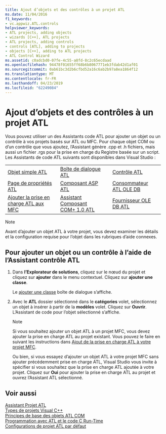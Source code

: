 ```yaml
---
title: Ajout d’objets et des contrôles à un projet ATL
ms.date: 11/04/2016
f1_keywords:
- vc.appwiz.ATL.controls
helpviewer_keywords:
- ATL projects, adding objects
- wizards [C++], ATL projects
- ATL projects, adding controls
- controls [ATL], adding to projects
- objects [C++], adding to ATL projects
- ATL Control Wizard
ms.assetid: c0adcbd0-07fe-4c55-a8fd-8c2c65ecdaad
ms.openlocfilehash: 94478f01655ff68b6b8067771eb3fdab42d1af01
ms.sourcegitcommit: 0ab61bc3d2b6cfbd52a16c6ab2b97a8ea1864f12
ms.translationtype: MT
ms.contentlocale: fr-FR
ms.lasthandoff: 04/23/2019
ms.locfileid: "62249084"
---
```

# <a name="adding-objects-and-controls-to-an-atl-project"></a>Ajout d’objets et des contrôles à un projet ATL

Vous pouvez utiliser un des Assistants code ATL pour ajouter un objet ou un contrôle à vos projets basés sur ATL ou MFC. Pour chaque objet COM ou d’un contrôle que vous ajoutez, l’Assistant génère .cpp et .h fichiers, mais aussi un fichier .rgs pour la prise en charge du Registre basée sur un script. Les Assistants de code ATL suivants sont disponibles dans Visual Studio :

||||
|-|-|-|
|[Objet simple ATL](../../atl/reference/atl-simple-object-wizard.md)|[Boîte de dialogue ATL](../../atl/reference/atl-dialog-wizard.md)|[Contrôle ATL](../../atl/reference/atl-control-wizard.md)|
|[Page de propriétés ATL](../../atl/reference/atl-property-page-wizard.md)|[Composant ASP ATL](../../atl/reference/atl-active-server-page-component-wizard.md)|[Consommateur ATL OLE DB](../../atl/reference/atl-ole-db-consumer-wizard.md)|
|[Ajouter la prise en charge ATL aux MFC](../../mfc/reference/adding-atl-support-to-your-mfc-project.md)|[Assistant Composant COM+ 1.0 ATL](../../atl/reference/atl-com-plus-1-0-component-wizard.md)|[Fournisseur OLE DB ATL](../../atl/reference/atl-ole-db-provider-wizard.md)|

> [!NOTE]
> Avant d’ajouter un objet ATL à votre projet, vous devez examiner les détails et la configuration requise pour l’objet dans les rubriques d’aide connexes.

## <a name="to-add-an-object-or-a-control-using-the-atl-control-wizard"></a>Pour ajouter un objet ou un contrôle à l’aide de l’Assistant contrôle ATL

1. Dans **l’Explorateur de solutions**, cliquez sur le nœud du projet et cliquez sur **ajouter** dans le menu contextuel. Cliquez sur **ajouter une classe**.

   Le [ajouter une classe](../../ide/add-class-dialog-box.md) boîte de dialogue s’affiche.

1. Avec le **ATL** dossier sélectionné dans le **catégories** volet, sélectionnez un objet à insérer à partir de la **modèles** volet. Cliquez sur **Ouvrir**. L’Assistant de code pour l’objet sélectionné s’affiche.

   > [!NOTE]
   > Si vous souhaitez ajouter un objet ATL à un projet MFC, vous devez ajouter la prise en charge ATL au projet existant. Vous pouvez le faire en suivant les instructions dans [Ajout de la prise en charge ATL à votre projet MFC](../../mfc/reference/adding-atl-support-to-your-mfc-project.md).

   Ou bien, si vous essayez d’ajouter un objet ATL à votre projet MFC sans ajouter précédemment prise en charge ATL, Visual Studio vous invite à spécifier si vous souhaitez que la prise en charge ATL ajoutée à votre projet. Cliquez sur **Oui** pour ajouter la prise en charge ATL au projet et ouvrez l’Assistant ATL sélectionné.

## <a name="see-also"></a>Voir aussi

[Assistant Projet ATL](../../atl/reference/atl-project-wizard.md)<br/>
[Types de projets Visual C++](../../build/reference/visual-cpp-project-types.md)<br/>
[Principes de base des objets ATL COM](../../atl/fundamentals-of-atl-com-objects.md)<br/>
[Programmation avec ATL et le code C Run-Time](../../atl/programming-with-atl-and-c-run-time-code.md)<br/>
[Configurations de projet ATL par défaut](../../atl/reference/default-atl-project-configurations.md)
